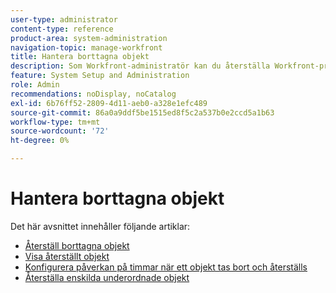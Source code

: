 ```yaml
---
user-type: administrator
content-type: reference
product-area: system-administration
navigation-topic: manage-workfront
title: Hantera borttagna objekt
description: Som Workfront-administratör kan du återställa Workfront-projekt, -uppgifter, -utgåvor, -dokument och -mallar om de har tagits bort under de senaste 30 dagarna. När du återställer ett objekt återställs även alla dess underordnade objekt och fält.
feature: System Setup and Administration
role: Admin
recommendations: noDisplay, noCatalog
exl-id: 6b76ff52-2809-4d11-aeb0-a328e1efc489
source-git-commit: 86a0a9ddf5be1515ed8f5c2a537b0e2ccd5a1b63
workflow-type: tm+mt
source-wordcount: '72'
ht-degree: 0%

---
```


# Hantera borttagna objekt

Det här avsnittet innehåller följande artiklar:

* [Återställ borttagna objekt](../../../administration-and-setup/manage-workfront/manage-deleted-items/restore-deleted-items.md)
* [Visa återställt objekt](../../../administration-and-setup/manage-workfront/manage-deleted-items/view-restored-items.md)
* [Konfigurera påverkan på timmar när ett objekt tas bort och återställs](../../../administration-and-setup/manage-workfront/manage-deleted-items/configure-how-hours-affected-when-obj-deleted-restored.md)
* [Återställa enskilda underordnade objekt](../../../administration-and-setup/manage-workfront/manage-deleted-items/restoring-individual-child-objects.md)
